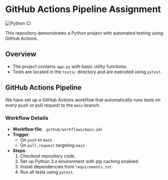 # GitHub Actions Pipeline Assignment

![Python CI](https://github.com/kunal-purohit/github-actions-pipeline/actions/workflows/main.yml/badge.svg)

This repository demonstrates a Python project with automated testing using GitHub Actions.

## Overview

-   The project contains `app.py` with basic utility functions.
-   Tests are located in the `tests/` directory and are executed using `pytest`.

## GitHub Actions Pipeline

We have set up a GitHub Actions workflow that automatically runs tests on every push or pull request to the `main` branch.

### Workflow Details

-   **Workflow file**: `.github/workflows/main.yml`
-   **Trigger**:
    -   On `push` to `main`
    -   On `pull_request` targeting `main`
-   **Steps**:
    1. Checkout repository code.
    2. Set up Python 3.x environment with pip caching enabled.
    3. Install dependencies from `requirements.txt`.
    4. Run all tests using `pytest`.
